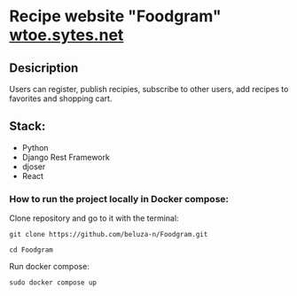# Recipe website "Foodgram" [wtoe.sytes.net](https://wtoe.sytes.net/)

## Desicription
Users can register, publish recipies, subscribe to other users, add recipes to favorites and shopping cart.

## Stack:
* Python
* Django Rest Framework
* djoser
* React

### How to run the project locally in Docker compose:
Clone repository and go to it with the terminal:

```
git clone https://github.com/beluza-n/Foodgram.git
```

```
cd Foodgram
```

Run docker compose:

```
sudo docker compose up
```
